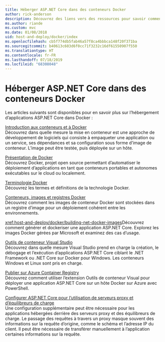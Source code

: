 ```yaml
---
title: Héberger ASP.NET Core dans des conteneurs Docker
author: rick-anderson
description: Découvrez des liens vers des ressources pour savoir comment héberger des applications ASP.NET Core dans des conteneurs Docker.
ms.author: riande
ms.custom: mvc
ms.date: 01/08/2018
uid: host-and-deploy/docker/index
ms.openlocfilehash: cb5f774db5fab46a57f8ca4bbbca148f20f371ba
ms.sourcegitcommit: b40613c603d6f0cc71f3232c16df61550907f550
ms.translationtype: HT
ms.contentlocale: fr-FR
ms.lasthandoff: 07/18/2019
ms.locfileid: "68308048"
---
```

# <a name="host-aspnet-core-in-docker-containers"></a>Héberger ASP.NET Core dans des conteneurs Docker

Les articles suivants sont disponibles pour en savoir plus sur l’hébergement d’applications ASP.NET Core dans Docker :

[Introduction aux conteneurs et à Docker](/dotnet/standard/microservices-architecture/container-docker-introduction/index)  
Découvrez dans quelle mesure la mise en conteneur est une approche de développement de logiciels qui consiste à empaqueter une application ou un service, ses dépendances et sa configuration sous forme d’image de conteneur. L’image peut être testée, puis déployée sur un hôte.

[Présentation de Docker](/dotnet/standard/microservices-architecture/container-docker-introduction/docker-defined)  
Découvrez Docker, projet open source permettant d’automatiser le déploiement d’applications en tant que conteneurs portables et autonomes exécutables sur le cloud ou localement.

[Terminologie Docker](/dotnet/standard/microservices-architecture/container-docker-introduction/docker-terminology)  
Découvrez les termes et définitions de la technologie Docker.

[Conteneurs, images et registres Docker](/dotnet/standard/microservices-architecture/container-docker-introduction/docker-containers-images-registries)  
Découvrez comment les images de conteneur Docker sont stockées dans un registre d’image pour un déploiement cohérent entre les environnements.

<xref:host-and-deploy/docker/building-net-docker-images>Découvrez comment générer et dockeriser une application ASP.NET Core. Explorez les images Docker gérées par Microsoft et examinez des cas d’usage.

[Outils de conteneur Visual Studio](xref:host-and-deploy/docker/visual-studio-tools-for-docker)  
Découvrez dans quelle mesure Visual Studio prend en charge la création, le débogage et l’exécution d’applications ASP.NET Core ciblant le .NET Framework ou .NET Core sur Docker pour Windows. Les conteneurs Windows et Linux sont pris en charge.

[Publier sur Azure Container Registry](/azure/vs-azure-tools-docker-hosting-web-apps-in-docker)  
Découvrez comment utiliser l’extension Outils de conteneur Visual pour déployer une application ASP.NET Core sur un hôte Docker sur Azure avec PowerShell.

[Configurer ASP.NET Core pour l’utilisation de serveurs proxy et d’équilibreurs de charge](xref:host-and-deploy/proxy-load-balancer)  
Une configuration supplémentaire peut être nécessaire pour les applications hébergées derrière des serveurs proxy et des équilibreurs de charge. Le passage des requêtes à travers un proxy masque souvent des informations sur la requête d’origine, comme le schéma et l’adresse IP du client. Il peut être nécessaire de transférer manuellement à l’application certaines informations sur la requête.
